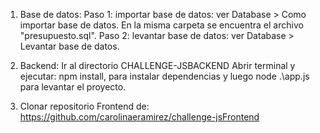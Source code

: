 1. Base de datos:
   Paso 1: importar base de datos: ver Database > Como importar base de datos. En la misma carpeta se encuentra el archivo "presupuesto.sql".
   Paso 2: levantar base de datos: ver Database > Levantar base de datos.

2. Backend:
   Ir al directorio CHALLENGE-JSBACKEND
   Abrir terminal y ejecutar: npm install, para instalar dependencias y luego node .\app.js para levantar el proyecto.

3. Clonar repositorio Frontend de: https://github.com/carolinaeramirez/challenge-jsFrontend
